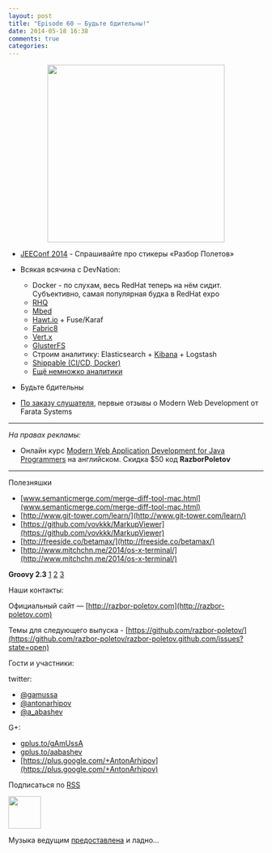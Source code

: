```yaml
---
layout: post
title: "Episode 60 — Будьте бдительны!"
date: 2014-05-18 16:38
comments: true
categories: 
---
```


<div class="separator" style="clear: both; text-align: center;">
<a href="http://razbor-poletov.com/images/razbor_60_text.jpg" imageanchor="1" style="margin-left: 1em; margin-right: 1em;"><img border="0" height="350" src="http://razbor-poletov.com/images/razbor_60_text.jpg" width="350" /></a>
</div>

* [JEEConf 2014](http://jeeconf.com/) - Спрашивайте про стикеры «Разбор Полетов»
* Всякая всячина с DevNation:
	* Docker - по слухам, весь RedHat теперь на нём сидит. Субъективно, самая популярная будка в RedHat expo
	* [RHQ](http://rhq.jboss.org/) 
	* [Mbed](http://mbed.org/)
	* [Hawt.io](http://hawt.io/) + Fuse/Karaf
	* [Fabric8](http://fabric8.io/)
	* [Vert.x](http://vertx.io/)
	* [GlusterFS](http://www.gluster.org/)
	* Строим аналитику: Elasticsearch + [Kibana](https://speakerdeck.com/elasticsearch/using-elasticsearch-logstash-and-kibana-to-create-realtime-dashboards) + Logstash
	* [Shippable (CI/CD, Docker)](https://www.shippable.com/)
	* [Ещё немножко аналитики](https://www.datadoghq.com/)

* Будьте бдительны
* [По заказу слушателя](https://github.com/razbor-poletov/razbor-poletov.github.com/issues/17#issuecomment-35548503), первые отзывы о Modern Web Development от Farata Systems

---

_На правах рекламы:_

* Онлайн курс [Modern Web Application Development for Java Programmers](http://https://www.eventbrite.com/e/modern-web-application-development-for-java-programmers-starts-07272014-tickets-11465653077) на английском. Скидка $50 код **RazborPoletov**

---

Полезняшки

* [www.semanticmerge.com/merge-diff-tool-mac.html](www.semanticmerge.com/merge-diff-tool-mac.html)
* [http://www.git-tower.com/learn/](http://www.git-tower.com/learn/)
* [https://github.com/vovkkk/MarkupViewer](https://github.com/vovkkk/MarkupViewer)
* [http://freeside.co/betamax/](http://freeside.co/betamax/)
* [http://www.mitchchn.me/2014/os-x-terminal/](http://www.mitchchn.me/2014/os-x-terminal/)

**Groovy 2.3** [1](http://glaforge.appspot.com/article/groovy-2-3-0-is-out) [2](https://github.com/bura/json-benchmarks) [3](http://groovy.codehaus.org/Groovy+2.3+release+notes)

Наши контакты:

Официальный сайт — [http://razbor-poletov.com](http://razbor-poletov.com)

Темы для следующего выпуска - [https://github.com/razbor-poletov/](https://github.com/razbor-poletov/razbor-poletov.github.com/issues?state=open)

Гости и участники:

twitter: 

 * [@gamussa](https://twitter.com/#!/gamussa)
 * [@antonarhipov](https://twitter.com/#!/antonarhipov)
 * [@a_abashev](https://twitter.com/#!/a_abashev)
 
G+:

 * [gplus.to/gAmUssA](http://gplus.to/gAmUssA) 
 * [gplus.to/aabashev](http://gplus.to/aabashev) 
 * [https://plus.google.com/+AntonArhipov](https://plus.google.com/+AntonArhipov) 

<!-- player goes here-->

<audio preload="none">
   <source src="http://traffic.libsyn.com/razborpoletov/razbor_60.mp3" type="audio/mp3" />
   Your browser does not support the audio tag.
</audio>

Подписаться по [RSS](http://feeds.feedburner.com/razbor-podcast)

<!-- episode file link goes here-->
<a href="http://traffic.libsyn.com/razborpoletov/razbor_60.mp3" imageanchor="1" style="clear: left; margin-bottom: 1em; margin-left: auto; margin-right: 2em;"><img border="0" height="64" src="http://2.bp.blogspot.com/-qkfh8Q--dks/T0gixAMzuII/AAAAAAAAHD0/O5LbF3vvBNQ/s200/1330127522_mp3.png" width="64" /></a>

Музыка ведущим [предоставлена](http://www.audiobank.fm/single-music/27/111/More-And-Less/) и ладно...
